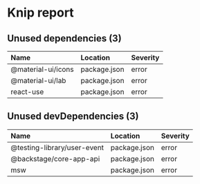# Knip report

## Unused dependencies (3)

| Name               | Location     | Severity |
| :----------------- | :----------- | :------- |
| @material-ui/icons | package.json | error    |
| @material-ui/lab   | package.json | error    |
| react-use          | package.json | error    |

## Unused devDependencies (3)

| Name                        | Location     | Severity |
| :-------------------------- | :----------- | :------- |
| @testing-library/user-event | package.json | error    |
| @backstage/core-app-api     | package.json | error    |
| msw                         | package.json | error    |

